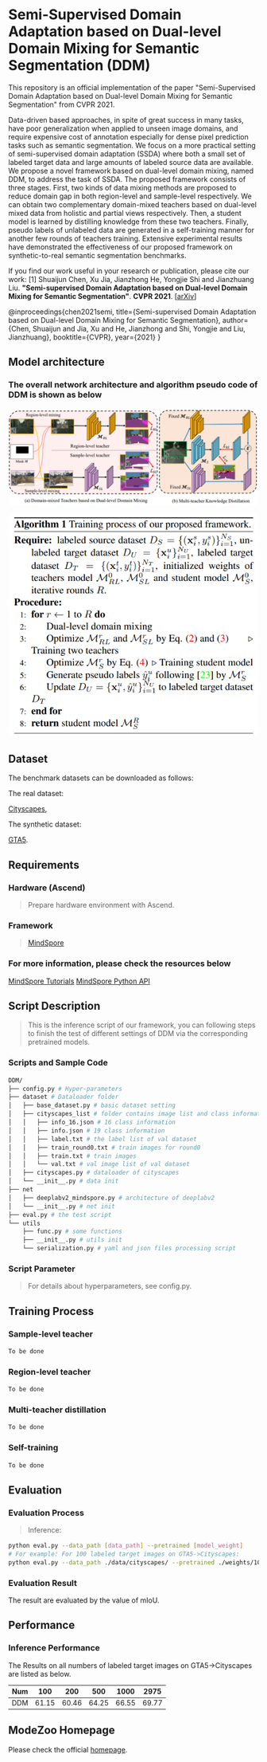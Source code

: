 # Semi-Supervised Domain Adaptation based on Dual-level Domain Mixing for Semantic Segmentation (DDM)

This repository is an official implementation of the paper "Semi-Supervised Domain Adaptation based on Dual-level Domain Mixing for Semantic Segmentation" from CVPR 2021.

Data-driven based approaches, in spite of great success in many tasks, have poor generalization when applied to unseen image domains, and require expensive cost of annotation especially for dense pixel prediction tasks such as semantic segmentation. We focus on a more practical setting of semi-supervised domain adaptation (SSDA) where both a small set of labeled target data and large amounts of labeled source data are available. We propose a novel framework based on dual-level domain mixing, named DDM, to address the task of SSDA. The proposed framework consists of three stages. First, two kinds of data mixing methods are proposed to reduce domain gap in both region-level and sample-level respectively. We can obtain two complementary domain-mixed teachers based on dual-level mixed data from holistic and partial views respectively. Then, a student model is learned by distilling knowledge from these two teachers. Finally, pseudo labels of unlabeled data are generated in a self-training manner for another few rounds of teachers training. Extensive experimental results have demonstrated the effectiveness of our proposed framework on synthetic-to-real semantic segmentation benchmarks.

If you find our work useful in your research or publication, please cite our work:
[1] Shuaijun Chen, Xu Jia, Jianzhong He, Yongjie Shi and Jianzhuang Liu. **"Semi-supervised Domain Adaptation based on Dual-level Domain Mixing for Semantic Segmentation"**. **CVPR 2021**. [[arXiv](https://arxiv.org/pdf/2103.04705.pdf)]

@inproceedings{chen2021semi,
    title={Semi-supervised Domain Adaptation based on Dual-level Domain Mixing for Semantic Segmentation},
    author={Chen, Shuaijun and Jia, Xu and He, Jianzhong and Shi, Yongjie and Liu, Jianzhuang},
    booktitle={CVPR},
    year={2021}
}

## Model architecture

### The overall network architecture and algorithm pseudo code of DDM is shown as below

![architecture](./images/DDM_arch.png)

![pseudo code](./images/DDM_pseudo.png)

## Dataset

The benchmark datasets can be downloaded as follows:

The real dataset:

[Cityscapes](https://www.cityscapes-dataset.com/),

The synthetic dataset:

[GTA5](https://download.visinf.tu-darmstadt.de/data/from_games/).

## Requirements

### Hardware (Ascend)

> Prepare hardware environment with Ascend.

### Framework

> [MindSpore](https://www.mindspore.cn/install/en)

### For more information, please check the resources below

[MindSpore Tutorials](https://www.mindspore.cn/tutorial/training/en/master/index.html)
[MindSpore Python API](https://www.mindspore.cn/doc/api_python/en/master/index.html)

## Script Description

> This is the inference script of our framework, you can following steps to finish the test of different settings of DDM via the corresponding pretrained models.

### Scripts and Sample Code

```bash
DDM/
├── config.py # Hyper-parameters
├── dataset # Dataloader folder
│   ├── base_dataset.py # basic dataset setting
│   ├── cityscapes_list # folder contains image list and class information
│   │   ├── info_16.json # 16 class information
│   │   ├── info.json # 19 class information
│   │   ├── label.txt # the label list of val dataset
│   │   ├── train_round0.txt # train images for round0
│   │   ├── train.txt # train images
│   │   └── val.txt # val image list of val dataset
│   ├── cityscapes.py # dataloader of cityscapes
│   └── __init__.py # data init
├── net
│   ├── deeplabv2_mindspore.py # architecture of deeplabv2
│   └── __init__.py # net init
├── eval.py # the test script
└── utils
    ├── func.py # some functions
    ├── __init__.py # utils init
    └── serialization.py # yaml and json files processing script
```

### Script Parameter

> For details about hyperparameters, see config.py.

## Training Process

### Sample-level teacher

```markdown
To be done
```

### Region-level teacher

```markdown
To be done
```

### Multi-teacher distillation

```markdown
To be done
```

### Self-training

```markdown
To be done
```

## Evaluation

### Evaluation Process

> Inference:

```bash
python eval.py --data_path [data_path] --pretrained [model_weight]
# For example: For 100 labeled target images on GTA5->Cityscapes:
python eval.py --data_path ./data/cityscapes/ --pretrained ./weights/100/best_model.ckpt
```

### Evaluation Result

The result are evaluated by the value of mIoU.

## Performance

### Inference Performance

The Results on all numbers of labeled target images on GTA5->Cityscapes are listed as below.

| Num | 100 | 200 | 500 | 1000 | 2975 |
| ----- | ----- | ----- | ----- | ----- | ----- |
| DDM    | 61.15 | 60.46 | 64.25 | 66.55 | 69.77 |

## ModeZoo Homepage

Please check the official [homepage](https://gitee.com/mindspore/mindspore/tree/master/model_zoo).
